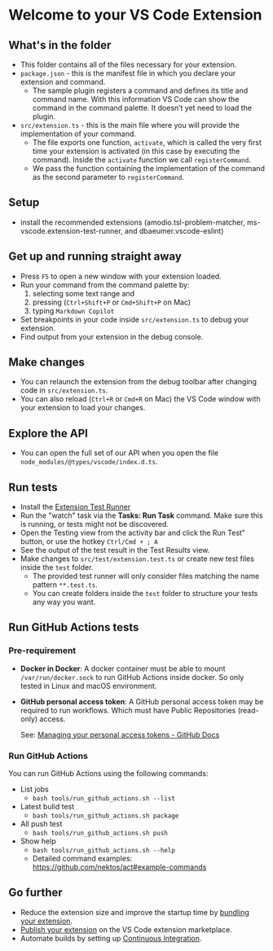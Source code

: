 # Welcome to your VS Code Extension

## What's in the folder

* This folder contains all of the files necessary for your extension.
* `package.json` - this is the manifest file in which you declare your extension and command.
  * The sample plugin registers a command and defines its title and command name. With this information VS Code can show the command in the command palette. It doesn’t yet need to load the plugin.
* `src/extension.ts` - this is the main file where you will provide the implementation of your command.
  * The file exports one function, `activate`, which is called the very first time your extension is activated (in this case by executing the command). Inside the `activate` function we call `registerCommand`.
  * We pass the function containing the implementation of the command as the second parameter to `registerCommand`.

## Setup

* install the recommended extensions (amodio.tsl-problem-matcher, ms-vscode.extension-test-runner, and dbaeumer.vscode-eslint)


## Get up and running straight away

* Press `F5` to open a new window with your extension loaded.
* Run your command from the command palette by:
  1. selecting some text range and 
  2. pressing (`Ctrl+Shift+P` or `Cmd+Shift+P` on Mac)
  3. typing `Markdown Copilot`
* Set breakpoints in your code inside `src/extension.ts` to debug your extension.
* Find output from your extension in the debug console.

## Make changes

* You can relaunch the extension from the debug toolbar after changing code in `src/extension.ts`.
* You can also reload (`Ctrl+R` or `Cmd+R` on Mac) the VS Code window with your extension to load your changes.


## Explore the API

* You can open the full set of our API when you open the file `node_modules/@types/vscode/index.d.ts`.

## Run tests

* Install the [Extension Test Runner](https://marketplace.visualstudio.com/items?itemName=ms-vscode.extension-test-runner)
* Run the "watch" task via the **Tasks: Run Task** command. Make sure this is running, or tests might not be discovered.
* Open the Testing view from the activity bar and click the Run Test" button, or use the hotkey `Ctrl/Cmd + ; A`
* See the output of the test result in the Test Results view.
* Make changes to `src/test/extension.test.ts` or create new test files inside the `test` folder.
  * The provided test runner will only consider files matching the name pattern `**.test.ts`.
  * You can create folders inside the `test` folder to structure your tests any way you want.

## Run GitHub Actions tests

### Pre-requirement

- **Docker in Docker**:
  A docker container must be able to mount `/var/run/docker.sock` to run GitHub Actions inside docker.
  So only tested in Linux and macOS environment.
- **GitHub personal access token**:
  A GitHub personal access token may be required to run workflows.
  Which must have Public Repositories (read-only) access.

  See: [Managing your personal access tokens - GitHub Docs](https://docs.github.com/en/authentication/keeping-your-account-and-data-secure/managing-your-personal-access-tokens)

### Run GitHub Actions

You can run GitHub Actions using the following commands:
* List jobs
  * `bash tools/run_github_actions.sh --list`
* Latest bulid test
  * `bash tools/run_github_actions.sh package`
* All push test
  * `bash tools/run_github_actions.sh push`
* Show help
  * `bash tools/run_github_actions.sh --help`
  * Detailed command examples: <https://github.com/nektos/act#example-commands>


## Go further

* Reduce the extension size and improve the startup time by [bundling your extension](https://code.visualstudio.com/api/working-with-extensions/bundling-extension).
* [Publish your extension](https://code.visualstudio.com/api/working-with-extensions/publishing-extension) on the VS Code extension marketplace.
* Automate builds by setting up [Continuous Integration](https://code.visualstudio.com/api/working-with-extensions/continuous-integration).
